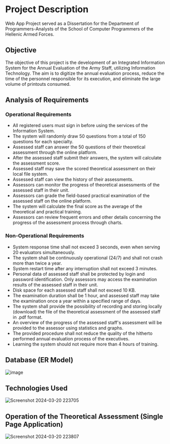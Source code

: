 # Project Description

Web App Project served as a Dissertation for the Department of Programmers-Analysts of the School of Computer Programmers of the Hellenic Armed Forces.

## Objective
The objective of this project is the development of an Integrated Information System for the Annual Evaluation of the Army Staff, utilizing Information Technology. The aim is to digitize the annual evaluation process, reduce the time of the personnel responsible for its execution, and eliminate the large volume of printouts consumed.

## Analysis of Requirements

### Operational Requirements
- All registered users must sign in before using the services of the Information System.
- The system will randomly draw 50 questions from a total of 150 questions for each specialty.
- Assessed staff can answer the 50 questions of their theoretical assessment through the online platform.
- After the assessed staff submit their answers, the system will calculate the assessment score.
- Assessed staff may save the scored theoretical assessment on their local file system.
- Assessed staff can view the history of their assessments.
- Assessors can monitor the progress of theoretical assessments of the assessed staff in their unit.
- Assessors can grade the field-based practical examination of the assessed staff on the online platform.
- The system will calculate the final score as the average of the theoretical and practical training.
- Assessors can review frequent errors and other details concerning the progress of the assessment process through charts.

### Non-Operational Requirements
- System response time shall not exceed 3 seconds, even when serving 20 evaluators simultaneously.
- The system shall be continuously operational (24/7) and shall not crash more than twice a year.
- System restart time after any interruption shall not exceed 3 minutes.
- Personal data of assessed staff shall be protected by login and password identification. Only assessors may access the examination results of the assessed staff in their unit.
- Disk space for each assessed staff shall not exceed 10 KB.
- The examination duration shall be 1 hour, and assessed staff may take the examination once a year within a specified range of days.
- The system shall provide the possibility of recording and storing locally (download) the file of the theoretical assessment of the assessed staff in .pdf format.
- An overview of the progress of the assessed staff's assessment will be provided to the assessor using statistics and graphs.
- The provided procedure shall not reduce the quality of the hitherto performed annual evaluation process of the executives.
- Learning the system should not require more than 4 hours of training.

## Database (ER Model)
![image](https://github.com/CodeNinjaTech/Java-Web-App-For-Military-Staff-Evaluation/assets/143879796/2cf1e6f3-4008-4256-b556-2d8dac322e38)

## Technologies Used
![Screenshot 2024-03-20 223705](https://github.com/CodeNinjaTech/Java-Web-App-For-Military-Staff-Evaluation/assets/143879796/64c101e9-d7b4-4890-982d-85bd77e5f5c7)

## Operation of the Theoretical Assessment (Single Page Application)
![Screenshot 2024-03-20 223807](https://github.com/CodeNinjaTech/Java-Web-App-For-Military-Staff-Evaluation/assets/143879796/6f0f0e8e-1770-4026-a047-92e6bdd080af)
